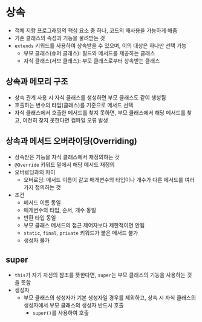 # 상속
- 객체 지향 프로그래밍의 핵심 요소 중 하나, 코드의 재사용을 가능하게 해줌
- 기존 클래스의 속성과 기능을 물려받는 것
- `extends` 키워드를 사용하여 상속받을 수 있으며, 이의 대상은 하나만 선택 가능
  - 부모 클래스(슈퍼 클래스): 필드와 메서드를 제공하는 클래스
  - 자식 클래스(서브 클래스): 부모 클래스로부터 상속받는 클래스

## 상속과 메모리 구조
- 상속 관계 사용 시 자식 클래스를 생성하면 부모 클래스도 같이 생성됨
- 호출하는 변수의 타입(클래스)를 기준으로 메서드 선택
- 자식 클래스에서 호출한 메서드를 찾지 못하면, 부모 클래스에서 해당 메서드를 찾고, 여전히 찾지 못한다면 컴파일 오류 발생

## 상속과 메서드 오버라이딩(Overriding)
- 상속받은 기능을 자식 클래스에서 재정의하는 것
- `@Override` 키워드 밑에서 해당 메서드 재정의
- 오버로딩과의 차이
  - 오버로딩: 메서드 이름이 같고 매개변수의 타입이나 개수가 다른 메서드를 여러 가지 정의하는 것
- 조건
  - 메서드 이름 동일
  - 매개변수의 타입, 순서, 개수 동일
  - 반환 타입 동일
  - 부모 클래스 메서드의 접근 제어자보다 제한적이면 안됨
  - `static`, `final`, `private` 키워드가 붙은 메서드 불가
  - 생성자 불가

## super
- `this`가 자기 자신의 참조를 뜻한다면, `super`는 부모 클래스의 기능을 사용하는 것을 뜻함
- 생성자
  - 부모 클래스의 생성자가 기본 생성자일 경우를 제외하고, 상속 시 자식 클래스의 생성자에서 부모 클래스의 생성자 반드시 호출
    - `super()`를 사용하여 호출